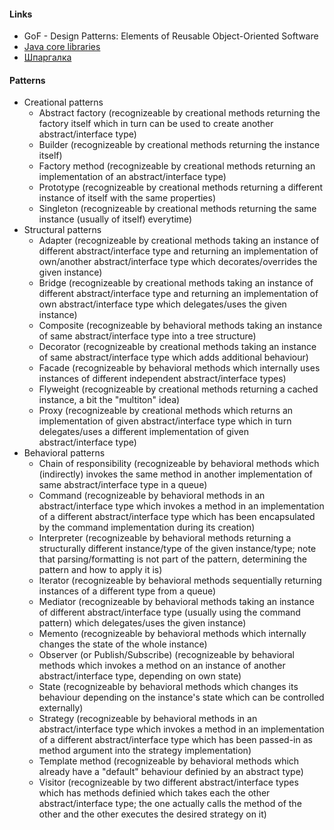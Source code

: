#### Links
- GoF - Design Patterns: Elements of Reusable Object-Oriented Software
- [Java core libraries](https://stackoverflow.com/questions/1673841/examples-of-gof-design-patterns-in-javas-core-libraries)
- [Шпаргалка](https://habrahabr.ru/post/210288/)

#### Patterns
- Creational patterns
    - Abstract factory (recognizeable by creational methods returning the factory itself which in turn can be used to create another abstract/interface type)
    - Builder (recognizeable by creational methods returning the instance itself)
    - Factory method (recognizeable by creational methods returning an implementation of an abstract/interface type)
    - Prototype (recognizeable by creational methods returning a different instance of itself with the same properties)
    - Singleton (recognizeable by creational methods returning the same instance (usually of itself) everytime)
- Structural patterns
    - Adapter (recognizeable by creational methods taking an instance of different abstract/interface type and returning an implementation of own/another abstract/interface type which decorates/overrides the given instance)
    - Bridge (recognizeable by creational methods taking an instance of different abstract/interface type and returning an implementation of own abstract/interface type which delegates/uses the given instance)
    - Composite (recognizeable by behavioral methods taking an instance of same abstract/interface type into a tree structure)
    - Decorator (recognizeable by creational methods taking an instance of same abstract/interface type which adds additional behaviour)
    - Facade (recognizeable by behavioral methods which internally uses instances of different independent abstract/interface types)
    - Flyweight (recognizeable by creational methods returning a cached instance, a bit the "multiton" idea)
    - Proxy (recognizeable by creational methods which returns an implementation of given abstract/interface type which in turn delegates/uses a different implementation of given abstract/interface type)
- Behavioral patterns
    - Chain of responsibility (recognizeable by behavioral methods which (indirectly) invokes the same method in another implementation of same abstract/interface type in a queue)
    - Command (recognizeable by behavioral methods in an abstract/interface type which invokes a method in an implementation of a different abstract/interface type which has been encapsulated by the command implementation during its creation)
    - Interpreter (recognizeable by behavioral methods returning a structurally different instance/type of the given instance/type; note that parsing/formatting is not part of the pattern, determining the pattern and how to apply it is)
    - Iterator (recognizeable by behavioral methods sequentially returning instances of a different type from a queue)
    - Mediator (recognizeable by behavioral methods taking an instance of different abstract/interface type (usually using the command pattern) which delegates/uses the given instance)
    - Memento (recognizeable by behavioral methods which internally changes the state of the whole instance)
    - Observer (or Publish/Subscribe) (recognizeable by behavioral methods which invokes a method on an instance of another abstract/interface type, depending on own state)
    - State (recognizeable by behavioral methods which changes its behaviour depending on the instance's state which can be controlled externally)
    - Strategy (recognizeable by behavioral methods in an abstract/interface type which invokes a method in an implementation of a different abstract/interface type which has been passed-in as method argument into the strategy implementation)
    - Template method (recognizeable by behavioral methods which already have a "default" behaviour definied by an abstract type)
    - Visitor (recognizeable by two different abstract/interface types which has methods definied which takes each the other abstract/interface type; the one actually calls the method of the other and the other executes the desired strategy on it)
